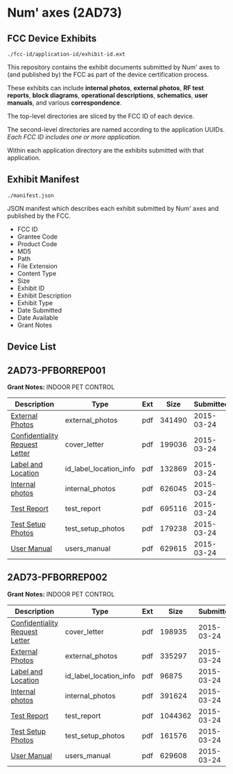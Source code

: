 # Num' axes (2AD73)
## FCC Device Exhibits

```
./fcc-id/application-id/exhibit-id.ext
```

This repository contains the exhibit documents submitted by Num' axes to (and published by) the FCC as part of the device certification process.

These exhibits can include **internal photos**, **external photos**, **RF test reports**, **block diagrams**, **operational descriptions**, **schematics**, **user manuals**, and various **correspondence**.

The top-level directories are sliced by the FCC ID of each device.

The second-level directories are named according to the application UUIDs. *Each FCC ID includes one or more application.*

Within each application directory are the exhibits submitted with that application. 

## Exhibit Manifest

```
./manifest.json
```

JSON manifest which describes each exhibit submitted by Num' axes and published by the FCC.

- FCC ID
- Grantee Code
- Product Code
- MD5
- Path
- File Extension
- Content Type
- Size
- Exhibit ID
- Exhibit Description
- Exhibit Type
- Date Submitted
- Date Available
- Grant Notes

## Device List
## 2AD73-PFBORREP001
**Grant Notes:** INDOOR PET CONTROL

| Description | Type | Ext | Size | Submitted | Available |
| ----------- | ---- | --- | ---- | --------- | --------- |
| [External Photos](2AD73-PFBORREP001/5d9429b1c0cf698c4d96223f5f01fbdc/2564193.pdf) | external_photos | pdf | 341490 | 2015-03-24 | 2015-03-24 |
| [Confidentiality Request Letter](2AD73-PFBORREP001/5d9429b1c0cf698c4d96223f5f01fbdc/2564192.pdf) | cover_letter | pdf | 199036 | 2015-03-24 | 2015-03-24 |
| [Label and Location](2AD73-PFBORREP001/5d9429b1c0cf698c4d96223f5f01fbdc/2564195.pdf) | id_label_location_info | pdf | 132869 | 2015-03-24 | 2015-03-24 |
| [Internal photos](2AD73-PFBORREP001/5d9429b1c0cf698c4d96223f5f01fbdc/2564194.pdf) | internal_photos | pdf | 626045 | 2015-03-24 | 2015-03-24 |
| [Test Report](2AD73-PFBORREP001/5d9429b1c0cf698c4d96223f5f01fbdc/2564198.pdf) | test_report | pdf | 695116 | 2015-03-24 | 2015-03-24 |
| [Test Setup Photos](2AD73-PFBORREP001/5d9429b1c0cf698c4d96223f5f01fbdc/2564199.pdf) | test_setup_photos | pdf | 179238 | 2015-03-24 | 2015-03-24 |
| [User Manual](2AD73-PFBORREP001/5d9429b1c0cf698c4d96223f5f01fbdc/2564200.pdf) | users_manual | pdf | 629615 | 2015-03-24 | 2015-03-24 |
## 2AD73-PFBORREP002
**Grant Notes:** INDOOR PET CONTROL

| Description | Type | Ext | Size | Submitted | Available |
| ----------- | ---- | --- | ---- | --------- | --------- |
| [Confidentiality Request Letter](2AD73-PFBORREP002/8c2bf6d363b675373f313628ef5319b4/2564172.pdf) | cover_letter | pdf | 198935 | 2015-03-24 | 2015-03-24 |
| [External Photos](2AD73-PFBORREP002/8c2bf6d363b675373f313628ef5319b4/2564171.pdf) | external_photos | pdf | 335297 | 2015-03-24 | 2015-03-24 |
| [Label and Location](2AD73-PFBORREP002/8c2bf6d363b675373f313628ef5319b4/2564174.pdf) | id_label_location_info | pdf | 96875 | 2015-03-24 | 2015-03-24 |
| [Internal photos](2AD73-PFBORREP002/8c2bf6d363b675373f313628ef5319b4/2564173.pdf) | internal_photos | pdf | 391624 | 2015-03-24 | 2015-03-24 |
| [Test Report](2AD73-PFBORREP002/8c2bf6d363b675373f313628ef5319b4/2564177.pdf) | test_report | pdf | 1044362 | 2015-03-24 | 2015-03-24 |
| [Test Setup Photos](2AD73-PFBORREP002/8c2bf6d363b675373f313628ef5319b4/2564178.pdf) | test_setup_photos | pdf | 161576 | 2015-03-24 | 2015-03-24 |
| [User Manual](2AD73-PFBORREP002/8c2bf6d363b675373f313628ef5319b4/2564179.pdf) | users_manual | pdf | 629608 | 2015-03-24 | 2015-03-24 |
